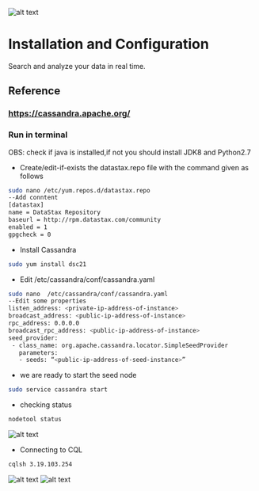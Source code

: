 ![alt text](https://achong.blob.core.windows.net/gitimages/cassandra.PNG)

# Installation and Configuration
Search and analyze your data in real time.

## Reference 
###  https://cassandra.apache.org/


### Run in terminal

OBS: check if java is installed,if not you should install JDK8 and Python2.7

* Create/edit-if-exists the datastax.repo file with the command given as follows 
```bash
sudo nano /etc/yum.repos.d/datastax.repo
--Add conntent
[datastax] 
name = DataStax Repository
baseurl = http://rpm.datastax.com/community
enabled = 1
gpgcheck = 0
```

* Install Cassandra
```bash
sudo yum install dsc21
```

* Edit  /etc/cassandra/conf/cassandra.yaml
```bash
sudo nano  /etc/cassandra/conf/cassandra.yaml
--Edit some properties
listen_address: <private-ip-address-of-instance>
broadcast_address: <public-ip-address-of-instance>
rpc_address: 0.0.0.0
broadcast_rpc_address: <public-ip-address-of-instance>
seed_provider:
 - class_name: org.apache.cassandra.locator.SimpleSeedProvider
   parameters:
   - seeds: “<public-ip-address-of-seed-instance>”
```

* we are ready to start the seed node
```bash
sudo service cassandra start
```

* checking status
```bash
nodetool status
```
![alt text]()


* Connecting to CQL
```bash
cqlsh 3.19.103.254
```
![alt text]()
![alt text]()



